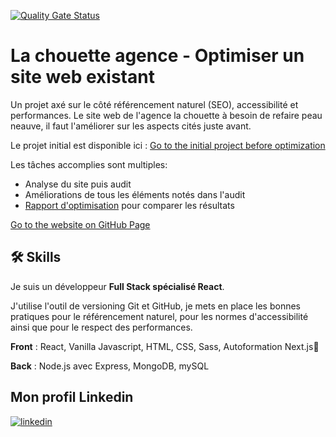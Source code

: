 [![Quality Gate Status](https://sonarcloud.io/api/project_badges/measure?project=Arout820_TsakanianAroutioun_3_25112021&metric=alert_status)](https://sonarcloud.io/summary/new_code?id=Arout820_TsakanianAroutioun_3_25112021)
# La chouette agence - Optimiser un site web existant

Un projet axé sur le côté référencement naturel (SEO), accessibilité et performances.
Le site web de l'agence la chouette à besoin de refaire peau neauve, il faut l'améliorer sur les aspects 
cités juste avant.

Le projet initial est disponible ici :
[Go to the initial project before optimization](https://github.com/Arout820/TsakanianAroutioun_4_1301202_initial_to_compare)

Les tâches accomplies sont multiples: 
- Analyse du site puis audit
- Améliorations de tous les éléments notés dans l'audit
- [Rapport d'optimisation](https://drive.google.com/file/d/1S0OUsB73FZCmXUJ44CTGxtPOQjPpzulu/view?usp=sharing) pour comparer les résultats

[Go to the website on GitHub Page](https://arout820.github.io/TsakanianAroutioun_4_13012022/)
## 🛠 Skills
Je suis un développeur **Full Stack spécialisé React**.

J'utilise l'outil de versioning Git et GitHub, je mets en place les bonnes pratiques pour 
le référencement naturel, pour les normes d'accessibilité ainsi que pour le respect des performances.

**Front** : React, Vanilla Javascript, HTML, CSS, Sass, Autoformation Next.js💪

**Back** : Node.js avec Express, MongoDB, mySQL 


##  Mon profil Linkedin
[![linkedin](https://img.shields.io/badge/linkedin-0A66C2?style=for-the-badge&logo=linkedin&logoColor=white)](https://www.linkedin.com/in/aroutiountsakanian/)

